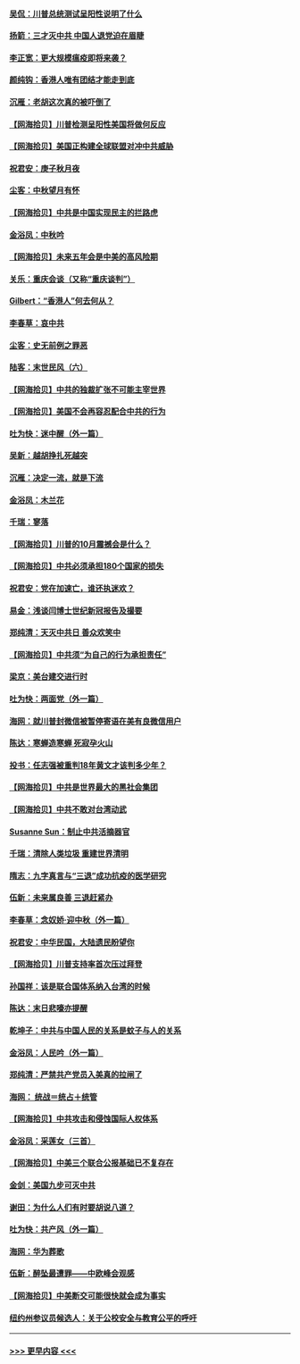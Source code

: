 #### [吴侃：川普总统测试呈阳性说明了什么](../pages/nsc993/n12451869.md?t=10050802) 
#### [扬箭：三才灭中共 中国人退党迫在眉睫](../pages/nsc993/n12451842.md?t=10050802) 
#### [李正宽：更大规模瘟疫即将来袭？](../pages/nsc993/n12451455.md?t=10050802) 
#### [颜纯钩：香港人唯有团结才能走到底](../pages/nsc993/n12450870.md?t=10050802) 
#### [沉雁：老胡这次真的被吓倒了](../pages/nsc993/n12449796.md?t=10050802) 
#### [【网海拾贝】川普检测呈阳性美国将做何反应](../pages/nsc993/n12449042.md?t=10050802) 
#### [【网海拾贝】美国正构建全球联盟对冲中共威胁](../pages/nsc993/n12446580.md?t=10050802) 
#### [祝君安：庚子秋月夜](../pages/nsc993/n12445870.md?t=10050802) 
#### [尘客：中秋望月有怀](../pages/nsc993/n12444632.md?t=10050802) 
#### [【网海拾贝】中共是中国实现民主的拦路虎](../pages/nsc993/n12443573.md?t=10050802) 
#### [金浴凤：中秋吟](../pages/nsc993/n12441773.md?t=10050802) 
#### [【网海拾贝】未来五年会是中美的高风险期](../pages/nsc993/n12440760.md?t=10050802) 
#### [关乐：重庆会谈（又称“重庆谈判”）](../pages/nsc993/n12437525.md?t=10050802) 
#### [Gilbert：“香港人”何去何从？](../pages/nsc993/n12435894.md?t=10050802) 
#### [李春草：哀中共](../pages/nsc993/n12435874.md?t=10050802) 
#### [尘客：史无前例之罪恶](../pages/nsc993/n12435762.md?t=10050802) 
#### [陆客：末世民风（六）](../pages/nsc993/n12435354.md?t=10050802) 
#### [【网海拾贝】中共的独裁扩张不可能主宰世界](../pages/nsc993/n12435151.md?t=10050802) 
#### [【网海拾贝】美国不会再容忍配合中共的行为](../pages/nsc993/n12433808.md?t=10050802) 
#### [吐为快：迷中醒（外一篇）](../pages/nsc993/n12433585.md?t=10050802) 
#### [吴新：越胡挣扎死越突](../pages/nsc993/n12433562.md?t=10050802) 
#### [沉雁：决定一流，就是下流](../pages/nsc993/n12432128.md?t=10050802) 
#### [金浴凤：木兰花](../pages/nsc993/n12432124.md?t=10050802) 
#### [千瑞：寥落](../pages/nsc993/n12432071.md?t=10050802) 
#### [【网海拾贝】川普的10月震撼会是什么？](../pages/nsc993/n12431624.md?t=10050802) 
#### [【网海拾贝】中共必须承担180个国家的损失](../pages/nsc993/n12428893.md?t=10050802) 
#### [祝君安：党在加速亡，谁还执迷欢？](../pages/nsc993/n12428652.md?t=10050802) 
#### [易金：浅谈闫博士世纪新冠报告及撮要](../pages/nsc993/n12426822.md?t=10050802) 
#### [郑纯清：天灭中共日 善众欢笑中](../pages/nsc993/n12426784.md?t=10050802) 
#### [【网海拾贝】中共须“为自己的行为承担责任”](../pages/nsc993/n12426067.md?t=10050802) 
#### [梁京：美台建交进行时](../pages/nsc993/n12424066.md?t=10050802) 
#### [吐为快：两面党（外一篇）](../pages/nsc993/n12424043.md?t=10050802) 
#### [海网：就川普封微信被暂停寄语在美有良微信用户](../pages/nsc993/n12424021.md?t=10050802) 
#### [陈达：寒蝉造寒蝉 死寂孕火山](../pages/nsc993/n12423958.md?t=10050802) 
#### [投书：任志强被重判18年黄文才该判多少年？](../pages/nsc993/n12423672.md?t=10050802) 
#### [【网海拾贝】中共是世界最大的黑社会集团](../pages/nsc993/n12423543.md?t=10050802) 
#### [【网海拾贝】中共不敢对台湾动武](../pages/nsc993/n12421418.md?t=10050802) 
#### [Susanne Sun：制止中共活摘器官](../pages/nsc993/n12419654.md?t=10050802) 
#### [千瑞：清除人类垃圾 重建世界清明](../pages/nsc993/n12419414.md?t=10050802) 
#### [隋志：九字真言与“三退”成功抗疫的医学研究](../pages/nsc993/n12419248.md?t=10050802) 
#### [伍新：未来属良善 三退赶紧办](../pages/nsc993/n12418496.md?t=10050802) 
#### [李春草：念奴娇·迎中秋（外一篇）](../pages/nsc993/n12418465.md?t=10050802) 
#### [祝君安：中华民国，大陆遗民盼望你](../pages/nsc993/n12418089.md?t=10050802) 
#### [【网海拾贝】川普支持率首次压过拜登](../pages/nsc993/n12418050.md?t=10050802) 
#### [孙国祥：该是联合国体系纳入台湾的时候](../pages/nsc993/n12417369.md?t=10050802) 
#### [陈达：末日悲嚎亦提醒](../pages/nsc993/n12416736.md?t=10050802) 
#### [乾坤子：中共与中国人民的关系是蚊子与人的关系](../pages/nsc993/n12416632.md?t=10050802) 
#### [金浴凤：人民吟（外一篇）](../pages/nsc993/n12416567.md?t=10050802) 
#### [郑纯清：严禁共产党员入美真的拉闸了](../pages/nsc993/n12416550.md?t=10050802) 
#### [海网： 统战＝统占＋统管](../pages/nsc993/n12416404.md?t=10050802) 
#### [【网海拾贝】中共攻击和侵蚀国际人权体系](../pages/nsc993/n12416250.md?t=10050802) 
#### [金浴凤：采莲女（三首）](../pages/nsc993/n12415517.md?t=10050802) 
#### [【网海拾贝】中美三个联合公报基础已不复存在](../pages/nsc993/n12415054.md?t=10050802) 
#### [金剑：美国九步可灭中共](../pages/nsc993/n12413183.md?t=10050802) 
#### [谢田：为什么人们有时要胡说八道？](../pages/nsc993/n12411861.md?t=10050802) 
#### [吐为快：共产风（外一篇）](../pages/nsc993/n12411761.md?t=10050802) 
#### [海网：华为葬歌](../pages/nsc993/n12410381.md?t=10050802) 
#### [伍新：醉坠最遭罪——中欧峰会观感](../pages/nsc993/n12410364.md?t=10050802) 
#### [【网海拾贝】中美断交可能很快就会成为事实](../pages/nsc993/n12409495.md?t=10050802) 
#### [纽约州参议员候选人：关于公校安全与教育公平的呼吁](../pages/nsc993/n12409228.md?t=10050802) 

----
#### [ >>> 更早内容 <<< ](../indexes/nsc993-earlier.md)
